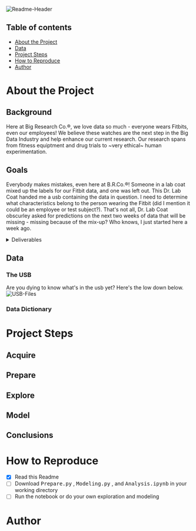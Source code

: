 ![Readme-Header](https://i.pinimg.com/originals/13/c2/8a/13c28a37e6742c5a981e182467acf2ee.png)  

## Table of contents
- [About the Project](https://github.com/ThompsonBethany01/Its-About-Time-Series#About-the-Project)
- [Data](https://github.com/ThompsonBethany01/Its-About-Time-Series#Data)
- [Project Steps](https://github.com/ThompsonBethany01/Its-About-Time-Series#Project-Steps)
- [How to Reproduce](https://github.com/ThompsonBethany01/Its-About-Time-Series#How-to-Reproduce)
- [Author](https://github.com/ThompsonBethany01/Its-About-Time-Series#Author)

# About the Project
## Background
Here at Big Research Co.®, we love data so much - everyone wears Fitbits, even our employees! We believe these watches are the next step in the Big Data Industry and help enhance our current research. Our research spans from fitness equiptment and drug trials to ~very ethical~ human experimentation.

## Goals
Everybody makes mistakes, even here at B.R.Co.®! Someone in a lab coat mixed up the labels for our Fitbit data, and one was left out. This Dr. Lab Coat handed me a usb containing the data in question. I need to determine what characteristics belong to the person wearing the Fitbit (did I mention it could be an employee or test subject?). That's not all, Dr. Lab Coat obscurley asked for predictions on the next two weeks of data that will be missing - missing because of the mix-up? Who knows, I just started here a week ago.

<details>
  <summary>Deliverables</summary> 
  
   - Predictions.csv  
      - a file of predictions for the missing two weeks of data  
   - Analysis.ipynb  
      - notebook detailing the process to obtain my predictions and conclusions
   - Prepare.ipynb   
      - notebook detailing the process to clean the data from raw to finished
   - Summary of the data   
      - what was the individual like?
   - Presentation  
      - two content slides  
      - at least one visual
  
</details>  

## Data 
### The USB
Are you dying to know what's in the usb yet? Here's the low down below.  
![USB-Files](https://i.pinimg.com/originals/d8/6f/22/d86f2200de039786ecec46658534e186.png)  
### Data Dictionary
# Project Steps
## Acquire
## Prepare
## Explore
## Model
## Conclusions
# How to Reproduce
- [x] Read this Readme
- [ ] Download <kbd>Prepare.py</kbd> , <kbd>Modeling.py</kbd> , and <kbd>Analysis.ipynb</kbd> in your working directory
- [ ] Run the notebook or do your own exploration and modeling
# Author
